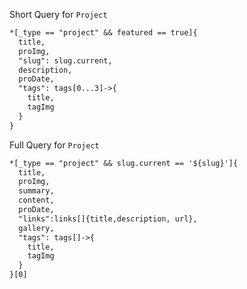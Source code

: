 Short Query for `Project`

```apache
*[_type == "project" && featured == true]{
  title,
  proImg,
  "slug": slug.current,
  description,
  proDate,
  "tags": tags[0...3]->{
    title,
    tagImg
  }
}
```


Full Query for `Project`

```apache
*[_type == "project" && slug.current == '${slug}']{
  title,
  proImg,
  summary,
  content,
  proDate,
  "links":links[]{title,description, url},
  gallery,
  "tags": tags[]->{
    title,
    tagImg
  }
}[0]
```
